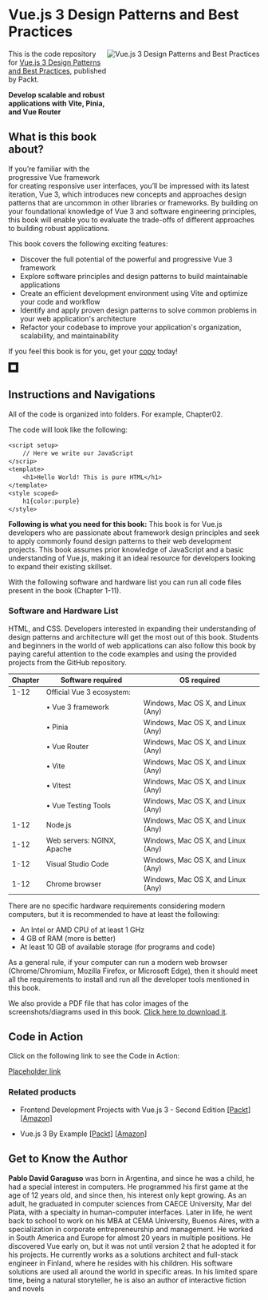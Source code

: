 # Vue.js 3 Design Patterns and Best Practices

<a href="https://www.packtpub.com/product/vuejs-3-design-patterns-and-best-practices/9781803238074"><img src="https://content.packt.com/B18602/cover_image_small.jpg" alt="Vue.js 3 Design Patterns and Best Practices" height="256px" align="right"></a>

This is the code repository for [Vue.js 3 Design Patterns and Best Practices](https://www.packtpub.com/product/vuejs-3-design-patterns-and-best-practices/9781803238074), published by Packt.

**Develop scalable and robust applications with Vite, Pinia, and Vue Router**

## What is this book about?
If you’re familiar with the progressive Vue framework for creating responsive user interfaces, you’ll be impressed with its latest iteration, Vue 3, which introduces new concepts and approaches design patterns that are uncommon in other libraries or frameworks. By building on your foundational knowledge of Vue 3 and software engineering principles, this book will enable you to evaluate the trade-offs of different approaches to building robust applications.

This book covers the following exciting features: 
* Discover the full potential of the powerful and progressive Vue 3 framework
* Explore software principles and design patterns to build maintainable applications
* Create an efficient development environment using Vite and optimize your code and workflow
* Identify and apply proven design patterns to solve common problems in your web application's architecture
* Refactor your codebase to improve your application's organization, scalability, and maintainability

If you feel this book is for you, get your [copy](https://www.amazon.com/dp/1803238070) today!

<a href="https://www.packtpub.com/?utm_source=github&utm_medium=banner&utm_campaign=GitHubBanner"><img src="https://raw.githubusercontent.com/PacktPublishing/GitHub/master/GitHub.png" 
alt="https://www.packtpub.com/" border="5" /></a>


## Instructions and Navigations
All of the code is organized into folders. For example, Chapter02.

The code will look like the following:
```
<script setup>
    // Here we write our JavaScript
</scrip>
<template>
    <h1>Hello World! This is pure HTML</h1>
</template>
<style scoped>
    h1{color:purple}
</style>
```

**Following is what you need for this book:**
This book is for Vue.js developers who are passionate about framework design principles and seek to apply commonly found design patterns to their web development projects. This book assumes prior knowledge of JavaScript and a basic understanding of Vue.js, making it an ideal resource for developers looking to expand their existing skillset.

With the following software and hardware list you can run all code files present in the book (Chapter 1-11).

### Software and Hardware List

HTML, and CSS. Developers interested in expanding their understanding of design patterns and
architecture will get the most out of this book. Students and beginners in the world of web applications
can also follow this book by paying careful attention to the code examples and using the provided
projects from the GitHub repository.


| Chapter  | Software required                   | OS required                        |
| -------- | ------------------------------------| -----------------------------------|
| 1-12        | Official Vue 3 ecosystem:
|             | • Vue 3 framework|Windows, Mac OS X, and Linux (Any)
|             | • Pinia|Windows, Mac OS X, and Linux (Any)
|             | • Vue Router|Windows, Mac OS X, and Linux (Any)
|             | • Vite|Windows, Mac OS X, and Linux (Any)
|             | • Vitest|Windows, Mac OS X, and Linux (Any)
|             | • Vue Testing Tools  |    Windows, Mac OS X, and Linux (Any) |
| 1-12        | Node.js           | Windows, Mac OS X, and Linux (Any) |
| 1-12        | Web servers: NGINX, Apache            | Windows, Mac OS X, and Linux (Any) |
| 1-12        | Visual Studio Code          | Windows, Mac OS X, and Linux (Any) |
| 1-12        | Chrome browser            | Windows, Mac OS X, and Linux (Any) |


There are no specific hardware requirements considering modern computers, but it is recommended
to have at least the following:
* An Intel or AMD CPU of at least 1 GHz
* 4 GB of RAM (more is better)
* At least 10 GB of available storage (for programs and code)


As a general rule, if your computer can run a modern web browser (Chrome/Chromium, Mozilla
Firefox, or Microsoft Edge), then it should meet all the requirements to install and run all the developer
tools mentioned in this book.

We also provide a PDF file that has color images of the screenshots/diagrams used in this book. [Click here to download it](https://packt.link/oronG).

## Code in Action

Click on the following link to see the Code in Action:

[Placeholder link](https://packt.link/FtCMS)

### Related products <Other books you may enjoy>
* Frontend Development Projects with Vue.js 3 - Second Edition [[Packt]](https://packt.link/9781803234991) [[Amazon]](https://www.amazon.com/dp/1803234997)

* Vue.js 3 By Example [[Packt]](https://www.packtpub.com/product/vuejs-3-by-example/9781838826345) [[Amazon]](https://www.amazon.com/dp/1838826343)

## Get to Know the Author
**Pablo David Garaguso**
was born in Argentina, and since he was a child, he had a special interest in computers. He programmed his first game at the age of 12 years old, and since then, his interest only kept growing. As an adult, he graduated in computer sciences from CAECE University, Mar del Plata, with a specialty in human-computer interfaces. Later in life, he went back to school to work on his MBA at CEMA University, Buenos Aires, with a specialization in corporate entrepreneurship and management. He worked in South America and Europe for almost 20 years in multiple positions. He discovered Vue early on, but it was not until version 2 that he adopted it for his projects. He currently works as a solutions architect and full-stack engineer in Finland, where he resides with his children. His software solutions are used all around the world in specific areas. In his limited spare time, being a natural storyteller, he is also an author of interactive fiction and novels



